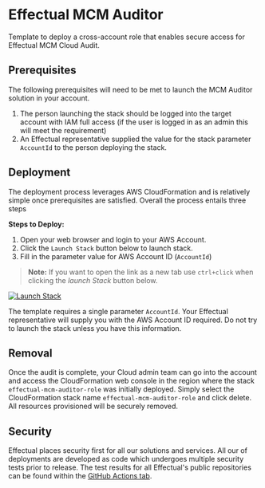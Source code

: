 # Effectual MCM Auditor

Template to deploy a cross-account role that enables secure access for Effectual MCM Cloud Audit.

## Prerequisites

The following prerequisites will need to be met to launch the MCM Auditor solution in your account.

1. The person launching the stack should be logged into the target account with IAM full access (if the user is logged in as an admin this will meet the requirement)
2. An Effectual representative supplied the value for the stack parameter `AccountId` to the person deploying the stack.

## Deployment

The deployment process leverages AWS CloudFormation and is relatively simple once prerequisites are satisfied. Overall the process entails three steps

**Steps to Deploy:**

1. Open your web browser and login to your AWS Account.
2. Click the `Launch Stack` button below to launch stack.
3. Fill in the parameter value for AWS Account ID (`AccountId`)

> **Note:** If you want to open the link as a new tab use `ctrl+click` when clicking the *launch Stack* button below.

[![Launch Stack](https://cdn.rawgit.com/buildkite/cloudformation-launch-stack-button-svg/master/launch-stack.svg)](https://console.aws.amazon.com/cloudformation/home#/stacks/new?stackName=effectual-mcm-auditor-role&templateURL=https://effectualinc.s3.amazonaws.com/mcm-auditor-role/mcm-auditor-role.yml)

The template requires a single parameter `AccountId`. Your Effectual representative will supply you with the AWS Account ID required. Do not try to launch the stack unless you have this information.

## Removal

Once the audit is complete, your Cloud admin team can go into the account and access the CloudFormation web console in the region where the stack `effectual-mcm-auditor-role` was initially deployed. Simply select the CloudFormation stack name `effectual-mcm-auditor-role` and click delete. All resources provisioned will be securely removed.

## Security

Effectual places security first for all our solutions and services. All our of deployments are developed as code which undergoes multiple security tests prior to release. The test results for all Effectual's public repositories can be found within the [GitHub Actions tab](https://github.com/effectualinc/mcm-auditor-role/actions).
